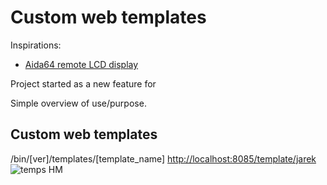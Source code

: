 # Custom web templates

Inspirations:
* [Aida64 remote LCD display](https://forums.aida64.com/topic/2636-remotesensor-lcd-for-smartphones-and-tablets/)

Project started as a new feature for 

Simple overview of use/purpose.

## Custom web templates
/bin/[ver]/templates/[template_name]
[http://localhost:8085/template/jarek](http://localhost:8085/template/jarek)
![temps HM](https://user-images.githubusercontent.com/179938/207020005-473bc526-d060-4e30-ac90-f53aad890eda.gif)

